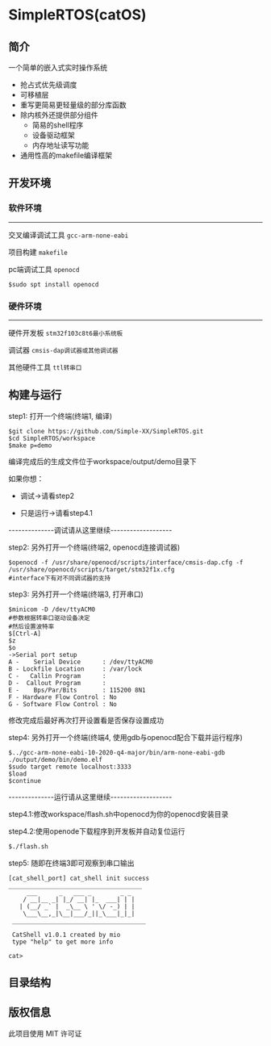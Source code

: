 # SimpleRTOS(catOS)

## 简介

一个简单的嵌入式实时操作系统
- 抢占式优先级调度
- 可移植层
- 重写更简易更轻量级的部分库函数
- 除内核外还提供部分组件
  - 简易的shell程序
  - 设备驱动框架
  - 内存地址读写功能
- 通用性高的makefile编译框架


## 开发环境

### 软件环境
---
交叉编译调试工具 `gcc-arm-none-eabi`

项目构建        `makefile`

pc端调试工具    `openocd`

`$sudo spt install openocd`

### 硬件环境
---
硬件开发板      `stm32f103c8t6最小系统板`

调试器         `cmsis-dap调试器或其他调试器`

其他硬件工具    `ttl转串口`


## 构建与运行

step1: 打开一个终端(终端1, 编译)
```shell
$git clone https://github.com/Simple-XX/SimpleRTOS.git
$cd SimpleRTOS/workspace
$make p=demo
```
编译完成后的生成文件位于workspace/output/demo目录下

如果你想：

- 调试->请看step2

- 只是运行->请看step4.1

--------------调试请从这里继续-------------------

step2: 另外打开一个终端(终端2, openocd连接调试器)
```shell
$openocd -f /usr/share/openocd/scripts/interface/cmsis-dap.cfg -f /usr/share/openocd/scripts/target/stm32f1x.cfg
#interface下有对不同调试器的支持
```
step3: 另外打开一个终端(终端3, 打开串口)
```shell
$minicom -D /dev/ttyACM0
#参数根据转串口驱动设备决定
#然后设置波特率
$[Ctrl-A]
$z
$o
->Serial port setup
A -    Serial Device      : /dev/ttyACM0
B - Lockfile Location     : /var/lock   
C -   Callin Program      :             
D -  Callout Program      :             
E -    Bps/Par/Bits       : 115200 8N1  
F - Hardware Flow Control : No          
G - Software Flow Control : No
```
修改完成后最好再次打开设置看是否保存设置成功

step4: 另外打开一个终端(终端4, 使用gdb与openocd配合下载并运行程序)
```shell
$../gcc-arm-none-eabi-10-2020-q4-major/bin/arm-none-eabi-gdb ./output/demo/bin/demo.elf
$sudo target remote localhost:3333
$load
$continue
```
--------------运行请从这里继续-------------------

step4.1:修改workspace/flash.sh中openocd为你的openocd安装目录

step4.2:使用openode下载程序到开发板并自动复位运行
```cmd
$./flash.sh
```

step5: 随即在终端3即可观察到串口输出
```
[cat_shell_port] cat_shell init success 
_____________________________________
     ___      _   ___ _        _ _   
    / __|__ _| |_/ __| |_  ___| | |  
   | (__/ _` |  _\__ \ ' \/ -_) | |
    \___\__,_|\__|___/_||_\___|_|_| 
 _____________________________________

 CatShell v1.0.1 created by mio 
 type "help" to get more info

cat>
```

## 目录结构


## 版权信息

此项目使用 MIT 许可证
